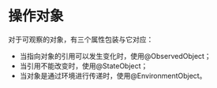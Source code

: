 # 操作对象

对于可观察的对象，有三个属性包装与它对应：

-   当指向对象的引用可以发生变化时，使用@ObservedObject；
-   当引用不能改变时，使用@StateObject；
-   当对象是通过环境进行传递时，使用@EnvironmentObject。
